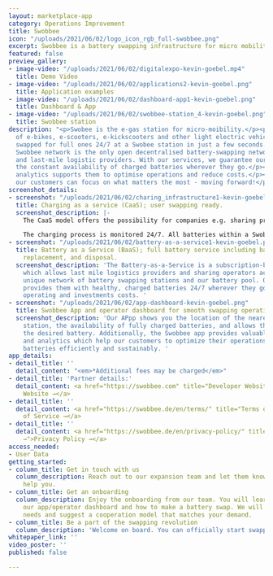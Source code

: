 ```yaml
---
layout: marketplace-app
category: Operations Improvement
title: Swobbee
icon: "/uploads/2021/06/02/logo_icon_rgb_full-swobbee.png"
excerpt: Swobbee is a battery swapping infrastructure for micro mobility solutions.
featured: false
preview_gallery:
- image-video: "/uploads/2021/06/02/digitalexpo-kevin-goebel.mp4"
  title: Demo Video
- image-video: "/uploads/2021/06/02/applications2-kevin-goebel.png"
  title: Application examples
- image-video: "/uploads/2021/06/02/dashboard-app1-kevin-goebel.png"
  title: Dashboard & App
- image-video: "/uploads/2021/06/02/swobbee-station_4-kevin-goebel.png"
  title: Swobbee station
description: "<p>Swobee is the e-gas station for micro-moibility.</p><p>Empty batteries
  of e-bikes, e-scooters, e-kickscooters and other light electric vehicles can be
  swapped for full ones 24/7 at a Swobee station in just a few seconds.</p><p>The
  Swobbee network is the only open decentralised battery-swapping network for sharing
  and last-mile logistic providers. With our services, we guarantee our customers
  the constant availability of charged batteries wherever they go.</p><p>Our software
  analytics supports them to optimise operations and reduce costs.</p><p>With Swobbee
  our customers can focus on what matters the most - moving forward!</p>"
screenshot_details:
- screenshot: "/uploads/2021/06/02/charing_infrastructure1-kevin-goebel.png"
  title: Charging as a service (CaaS); user swapping ready.
  screenshot_description: |-
    The CaaS model offers the possibility for companies e.g. sharing providers (electric scooters and e-kickscooters) to use a Swobbee station exclusively for themselves and use them as a decentralised charging station for their own battery pool. Eliminating the need for expensive warehouses. On a further stage end user swapping can be added.

    The charging process is monitored 24/7. All batteries within a Swobbee station are protected and insured against any risks.
- screenshot: "/uploads/2021/06/02/battery-as-a-service1-kevin-goebel.png"
  title: Battery as a Service (BaaS); full battery service including battery rental,
    replacement, and disposal.
  screenshot_description: 'The Battery-as-a-Service is a subscription-based service,
    which allows last mile logistics providers and sharing operators access to our
    unique network of battery swapping stations and our battery pool. Our service
    provides them with healthy, charged batteries 24/7 wherever they go and reduces
    operating and investments costs. '
- screenshot: "/uploads/2021/06/02/app-dashboard-kevin-goebel.png"
  title: Swobbee App and operator dashboard for smooth swapping operations.
  screenshot_description: 'Our APpp shows you the location of the nearest Swobbee
    station, the availability of fully charged batteries, and allows the user to reserve
    the desired battery. Additionally, the Swobbee app provides valuable insights
    and analytics which help our customers to optimize their operations and utilize
    batteries efficiently and sustainably. '
app_details:
- detail_title: ''
  detail_content: "<em>*Additional fees may be charged</em>"
- detail_title: 'Partner details:'
  detail_content: <a href="https://swobbee.com" title="Developer Website →">Developer
    Website →</a>
- detail_title: ''
  detail_content: <a href="https://swobbee.de/en/terms/" title="Terms of Service →">Terms
    of Service →</a>
- detail_title: ''
  detail_content: <a href="https://swobbee.de/en/privacy-policy/" title="Privacy Policy
    →">Privacy Policy →</a>
access_needed:
- User Data
getting_started:
- column_title: Get in touch with us
  column_description: Reach out to our expansion team and let them know how they can
    help you.
- column_title: Get an onboarding
  column_description: Enjoy the onboarding from our team. You will learn how to use
    our app/operator dashboard and how to make a battery swap. We will analyse your
    needs and suggest a cooperation model that matches your demand.
- column_title: Be a part of the swapping revolution
  column_description: 'Welcome on board. You can officially start swapping your batteries. '
whitepaper_link: ''
video_poster: ''
published: false

---
```

